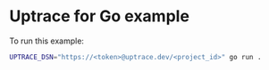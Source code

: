 # Uptrace for Go example

To run this example:

```bash
UPTRACE_DSN="https://<token>@uptrace.dev/<project_id>" go run .
```
